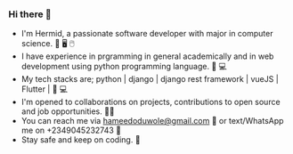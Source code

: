 <!--
<p align="center">
  <a href="https://github.com/DenverCoder1/readme-typing-svg"><img src="https://readme-typing-svg.herokuapp.com?lines=Hi,+I'm+OTUNBA;I+love+open-source.;I+love+React.js.;I+love+learning.;I+love+spreading+knowledge.;&center=true&width=500&height=50"></a>
</p>

<p>
<div align="center" target="_blank">
  <img src="https://img.shields.io/twitter/follow/_hermid?style=social">
  <img src="https://img.shields.io/github/followers/hermid?style=social">
</div>
</p>

I am a software engineer with interest in solving real-world problems with technology and dependable leadership, exploring information technology advancements and personal development through quality contents.<hr/><br/>
Ask me anything [here](https://github.com/_hermid/).

<div align="center">
<p>
  <img alt="Docker" src="https://img.shields.io/badge/-Docker-46a2f1?style=flat-square&logo=docker&logoColor=white" />
  <img alt="github actions" src="https://img.shields.io/badge/-Github_Actions-2088FF?style=flat-square&logo=github-actions&logoColor=white" />
  <img alt="Google Cloud Platform" src="https://img.shields.io/badge/-Google_Cloud_Platform-1a73e8?style=flat-square&logo=google-cloud&logoColor=white" />
  <img alt="Heroku" src="https://img.shields.io/badge/-Heroku-430098?style=flat-square&logo=heroku&logoColor=white" />
  <img alt="git" src="https://img.shields.io/badge/-Git-F05032?style=flat-square&logo=git&logoColor=white" />
  <img alt="html5" src="https://img.shields.io/badge/-HTML5-E34F26?style=flat-square&logo=html5&logoColor=white" />
  <img alt="Brave browser" src="https://img.shields.io/badge/-Brave_Browser-FB542B?style=flat-square&logo=brave&logoColor=white" />
  <img alt="Prettier" src="https://img.shields.io/badge/-Prettier-F7B93E?style=flat-square&logo=prettier&logoColor=white" />
  <img alt="Nodejs" src="https://img.shields.io/badge/-Nodejs-43853d?style=flat-square&logo=Node.js&logoColor=white" />
</p>

<a href="https://github.com/hermid/github-readme-stats">
  <img height="180px" align="center" src="https://github-readme-stats.vercel.app/api?username=hermid&show_icons=true&theme=jolly&layout=compact" />
</a>
<a href="https://github.com/hermid/convoychat">
  <img height="180px" align="center" src="https://github-readme-stats.vercel.app/api/top-langs/?username=hermid&langs_count=8&theme=jolly&layout=compact" />
</a>
<hr/>
<br/>
<p> 
  <a href="https://twitter.com/_hermid" target="_blank"><img alt="Twitter" src="https://img.shields.io/badge/twitter-%231DA1F2.svg?&style=for-the-badge&logo=twitter&logoColor=white" /></a> 
  <a href="https://www.linkedin.com/in/oduwole-hameed-347175196/" target="_blank"><img alt="LinkedIn" src="https://img.shields.io/badge/linkedin-%230077B5.svg?&style=for-the-badge&logo=linkedin&logoColor=white" /></a> 
</p>
</div>
-->



<!--
-->
### Hi there 👋
* I'm Hermid, a passionate software developer with major in computer science. 📔 🖥️ 🖱️
* I have experience in prgramming in general academically and in web development using python programming language. 🐍 💻
* My tech stacks are; python | django | django rest framework | vueJS | Flutter | 🧰 💻
* I'm opened to collaborations on projects, contributions to open source and job opportunities. 👨‍💼
* You can reach me via hameedoduwole@gmail.com 📧 or text/WhatsApp me on +2349045232743 📱
* Stay safe and keep on coding. 🗽


<!--
### Hi there 👋

**hermid/hermid** is a ✨ _special_ ✨ repository because its `README.md` (this file) appears on your GitHub profile.

Here are some ideas to get you started:

- 🔭 I’m currently working on ...
- 🌱 I’m currently learning ...
- 👯 I’m looking to collaborate on ...
- 🤔 I’m looking for help with ...
- 💬 Ask me about ...
- 📫 How to reach me: ...
- 😄 Pronouns: ...
- ⚡ Fun fact: ...
-->
